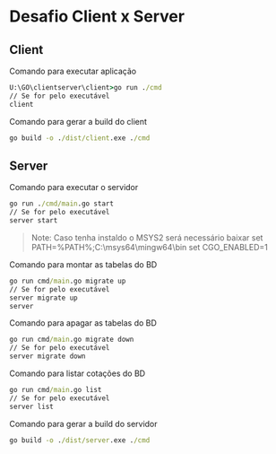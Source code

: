 # Desafio Client x Server

## Client

Comando para executar aplicação
```cmd
U:\GO\clientserver\client>go run ./cmd  
// Se for pelo executável
client
```

Comando para gerar a build do client
```cmd
go build -o ./dist/client.exe ./cmd
```

## Server

Comando para executar o servidor
```cmd
go run ./cmd/main.go start
// Se for pelo executável
server start
```
>Note: Caso tenha instaldo o MSYS2 será necessário baixar
> set PATH=%PATH%;C:\msys64\mingw64\bin
> set CGO_ENABLED=1

Comando para montar as tabelas do BD
```cmd
go run cmd/main.go migrate up
// Se for pelo executável
server migrate up
server 
```

Comando para apagar as tabelas do BD
```cmd
go run cmd/main.go migrate down
// Se for pelo executável
server migrate down
```

Comando para listar cotações do BD
```cmd
go run cmd/main.go list
// Se for pelo executável
server list
```

Comando para gerar a build do servidor
```cmd
go build -o ./dist/server.exe ./cmd
```
